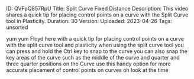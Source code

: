 ID: QVFpQ857RpU
Title: Split Curve Fixed Distance
Description: This video shares a quick tip for placing control points on a curve with the Split Curve tool in Plasticity.
Duration: 30
Version: 
Uploaded: 2023-04-26
Tags: unsorted

yum yum Floyd here with a quick tip for
placing control points on a curve with
the split curve tool and plasticity when
using the split curve tool you can press
and hold the Ctrl key to snap to the
curve you can also snap the key areas of
the curve such as the middle of the
curve and quarter and three quarter
positions on the Curve
use this handy option for more accurate
placement of control points on curves oh
look at the time
